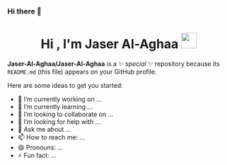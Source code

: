 ### Hi there 👋

<h1 align="center">Hi , I'm Jaser Al-Aghaa  <img src="https://media.giphy.com/media/hvRJCLFzcasrR4ia7z/giphy.gif" width="35"></h1>
 
**Jaser-Al-Aghaa/Jaser-Al-Aghaa** is a ✨ _special_ ✨ repository because its `README.md` (this file) appears on your GitHub profile.

Here are some ideas to get you started:

- 🔭 I’m currently working on ...
- 🌱 I’m currently learning ...
- 👯 I’m looking to collaborate on ...
- 🤔 I’m looking for help with ...
- 💬 Ask me about ...
- 📫 How to reach me: ...
- 😄 Pronouns: ...
- ⚡ Fun fact: ...

